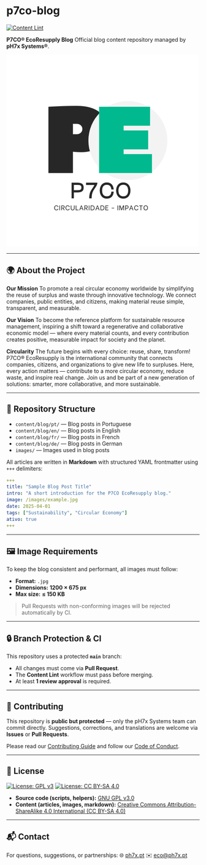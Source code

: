 # p7co-blog

[![Content Lint](https://github.com/jtlivio/p7co-blog/actions/workflows/lint.yml/badge.svg)](https://github.com/jtlivio/p7co-blog/actions/workflows/lint.yml)



**P7CO® EcoResupply Blog**
Official blog content repository managed by **pH7x Systems®**.

![P7CO® EcoResupply Logo](/images/p7co.png)

---

## 🌍 About the Project

**Our Mission**
To promote a real circular economy worldwide by simplifying the reuse of surplus and waste through innovative technology.
We connect companies, public entities, and citizens, making material reuse simple, transparent, and measurable.

**Our Vision**
To become the reference platform for sustainable resource management, inspiring a shift toward a regenerative and collaborative economic model — where every material counts, and every contribution creates positive, measurable impact for society and the planet.

**Circularity**
The future begins with every choice: reuse, share, transform!
P7CO® EcoResupply is the international community that connects companies, citizens, and organizations to give new life to surpluses.
Here, every action matters — contribute to a more circular economy, reduce waste, and inspire real change.
Join us and be part of a new generation of solutions: smarter, more collaborative, and more sustainable.

---

## 📂 Repository Structure

* `content/blog/pt/` — Blog posts in Portuguese
* `content/blog/en/` — Blog posts in English
* `content/blog/fr/` — Blog posts in French
* `content/blog/de/` — Blog posts in German
* `images/` — Images used in blog posts

All articles are written in **Markdown** with structured YAML frontmatter using `+++` delimiters:

```yaml
+++
title: "Sample Blog Post Title"
intro: "A short introduction for the P7CO EcoResupply blog."
image: /images/example.jpg
date: 2025-04-01
tags: ["Sustainability", "Circular Economy"]
ativo: true
+++
```

---

## 🖼️ Image Requirements

To keep the blog consistent and performant, all images must follow:

* **Format:** `.jpg`
* **Dimensions:** **1200 × 675 px**
* **Max size:** **≤ 150 KB**

> Pull Requests with non-conforming images will be rejected automatically by CI.

---

## 🔒 Branch Protection & CI

This repository uses a protected **`main`** branch:

* All changes must come via **Pull Request**.
* The **Content Lint** workflow must pass before merging.
* At least **1 review approval** is required.

---

## 🤝 Contributing

This repository is **public but protected** — only the pH7x Systems team can commit directly.
Suggestions, corrections, and translations are welcome via **Issues** or **Pull Requests**.

Please read our [Contributing Guide](CONTRIBUTING.md) and follow our [Code of Conduct](CODE_OF_CONDUCT.md).

---

## 📜 License

[![License: GPL v3](https://img.shields.io/badge/License-GPLv3-blue.svg)](LICENSE)
[![License: CC BY-SA 4.0](https://img.shields.io/badge/License-CC%20BY--SA%204.0-lightgrey.svg)](LICENSE-content.md)

* **Source code (scripts, helpers):** [GNU GPL v3.0](LICENSE)
* **Content (articles, images, markdown):** [Creative Commons Attribution-ShareAlike 4.0 International (CC BY-SA 4.0)](LICENSE-content.md)

---

## 📬 Contact

For questions, suggestions, or partnerships:
🌐 [ph7x.pt](https://ph7x.pt)
✉️ [eco@ph7x.pt](mailto:eco@ph7x.pt)
